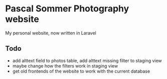 # Pascal Sommer Photography website

My personal website, now written in Laravel

## Todo
* add alttext field to photos table, add alttext missing filter to staging view
* maybe change how the filters work in staging view
* get old frontends of the website to work with the current database
